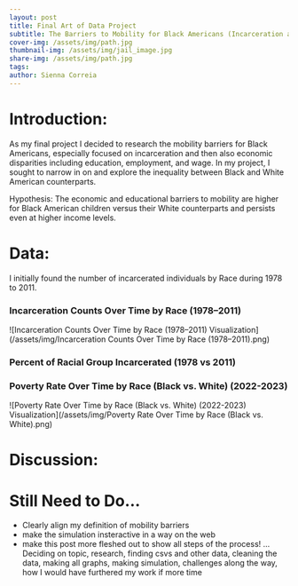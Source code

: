 ```yaml
---
layout: post
title: Final Art of Data Project
subtitle: The Barriers to Mobility for Black Americans (Incarceration and Economic Disparities) 
cover-img: /assets/img/path.jpg
thumbnail-img: /assets/img/jail_image.jpg
share-img: /assets/img/path.jpg
tags: 
author: Sienna Correia
---
```


# Introduction:
As my final project I decided to research the mobility barriers for Black Americans, especially focused on incarceration and then also economic disparities including education, employment, and wage. In my project, I sought to narrow in on and explore the inequality between Black and White American counterparts. 

Hypothesis: The economic and educational barriers to mobility are higher for Black American children versus their White counterparts and persists even at higher income levels. 

# Data:

I initially found the number of incarcerated individuals by Race during 1978 to 2011. 

### Incarceration Counts Over Time by Race (1978–2011) 
![Incarceration Counts Over Time by Race (1978–2011) Visualization](/assets/img/Incarceration Counts Over Time by Race (1978–2011).png)

### Percent of Racial Group Incarcerated (1978 vs 2011)
<head>
  <!-- Import Vega & Vega-Lite (does not have to be from CDN) -->
  <script src="https://cdn.jsdelivr.net/npm/vega@5"></script>
  <script src="https://cdn.jsdelivr.net/npm/vega-lite@5"></script>
  <!-- Import vega-embed -->
  <script src="https://cdn.jsdelivr.net/npm/vega-embed@6"></script>
</head>

<div id="vis"></div>
<script type="text/javascript">
  var spec = "https://raw.githubusercontent.com/siennacorreia/siennacorreia.github.io/refs/heads/master/assets/Percent of Racial Group Incarcerated (1978 vs 2011).json";
  vegaEmbed('#vis', spec).then(function(result) {
    // Access the Vega view instance (https://vega.github.io/vega/docs/api/view/) as result.view
  }).catch(console.error);
</script>

### Poverty Rate Over Time by Race (Black vs. White) (2022-2023)
![Poverty Rate Over Time by Race (Black vs. White) (2022-2023) Visualization](/assets/img/Poverty Rate Over Time by Race (Black vs. White).png)

# Discussion:


# Still Need to Do...
- Clearly align my definition of mobility barriers
- make the simulation insteractive in a way on the web
- make this post more fleshed out to show all steps of the process! ... Deciding on topic, research, finding csvs and other data, cleaning the data, making all graphs, making simulation, challenges along the way, how I would have furthered my work if more time
